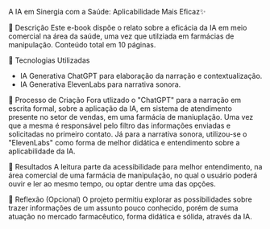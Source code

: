 A IA em Sinergia com a Saúde: Aplicabilidade Mais Eficaz✨
 
 📒 Descrição
Este e-book dispõe o relato sobre a eficácia da IA em meio comercial na área da saúde, uma vez que utilziada em farmácias de manipulação. Conteúdo total em 10 páginas.

🤖 Tecnologias Utilizadas
- IA Generativa ChatGPT para elaboração da narração e contextualização.
- IA Generativa ElevenLabs para narrativa sonora.

🧐 Processo de Criação
Fora utlizado o "ChatGPT" para a narração em escrita formal, sobre a aplicação da IA, em sistema de atendimento presente no setor de vendas, em uma farmácia de maniuplação. Uma vez que a mesma é responsável pelo filtro das informações enviadas e solicitadas no primeiro contato.
Já para a narrativa sonora, utilizou-se o "ElevenLabs" como forma de melhor didática e entendimento sobre a aplicabilidade da IA.

 🚀 Resultados
A leitura parte da acessibilidade para melhor entendimento, na área comercial de uma farmácia de manipulação, no qual o usuário poderá ouvir e ler ao mesmo tempo, ou optar dentre uma das opções.

💭 Reflexão (Opcional)
O projeto permitiu explorar as possibilidades sobre trazer informações de um assunto pouco conhecido, porém de suma atuação no mercado farmacêutico, forma didática e sólida, através da IA.
